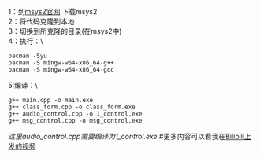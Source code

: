1：到[msys2官网](https://www.msys2.org/) 下载msys2\
2：将代码克隆到本地\
3：切换到所克隆的目录(在msys2中)\
4：执行：\
```
pacman -Syu 
pacman -S mingw-w64-x86_64-g++ 
pacman -S mingw-w64-x86_64-gcc 
```

5:编译：\
```
g++ main.cpp -o main.exe 
g++ class_form.cpp -o class_form.exe 
g++ audio_control.cpp -o 1_control.exe 
g++ msg_control.cpp -o msg_control.exe 
```
*这里audio_control.cpp需要编译为1_control.exe*
#更多内容可以看我在[Bilibili上发的视频](https://www.bilibili.com/video/BV1qF411X7hh)
